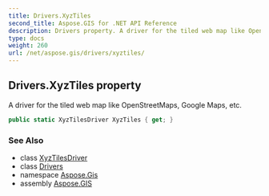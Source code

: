 ```yaml
---
title: Drivers.XyzTiles
second_title: Aspose.GIS for .NET API Reference
description: Drivers property. A driver for the tiled web map like OpenStreetMaps Google Maps etc
type: docs
weight: 260
url: /net/aspose.gis/drivers/xyztiles/
---
```

## Drivers.XyzTiles property

A driver for the tiled web map like OpenStreetMaps, Google Maps, etc.

```csharp
public static XyzTilesDriver XyzTiles { get; }
```

### See Also

* class [XyzTilesDriver](../../../aspose.gis.formats.xyztile/xyztilesdriver/)
* class [Drivers](../)
* namespace [Aspose.Gis](../../drivers/)
* assembly [Aspose.GIS](../../../)


